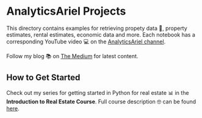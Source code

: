 # AnalyticsAriel Projects
This directory contains examples for retrieving propety data 🏡, property estimates, rental estimates, economic data and more. Each notebook has a corresponding YouTube video 💻 on the [AnalyticsAriel channel](https://www.youtube.com/c/analyticsariel?view_as=subscriber).

Follow my blog 📚 on [The Medium](https://medium.com/@analyticsariel) for latest content.

## How to Get Started
Check out my series for getting started in Python for real estate 📊 in the **Introduction to Real Estate Course**. Full course description 🤓 can be found [here](https://analyticsariel.teachable.com/p/real-estate-data-analytics).
